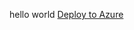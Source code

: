 hello world
<a href="https://portal.azure.com/#create/Microsoft.Template/uri/https%3A%2F%2Fraw.githubusercontent.com%2Fnoelbundick%2Farm-samples%2Fmaster%2F1-storageaccount%2Ftemplate.json">Deploy to Azure</a>
